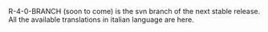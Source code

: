 R-4-0-BRANCH (soon to come) is the svn branch of the next stable release.
All the available translations in italian language are here.
